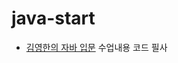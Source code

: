 # java-start
- [김영한의 자바 입문](https://www.inflearn.com/course/%EA%B9%80%EC%98%81%ED%95%9C%EC%9D%98-%EC%9E%90%EB%B0%94-%EC%9E%85%EB%AC%B8/dashboard) 수업내용 코드 필사

